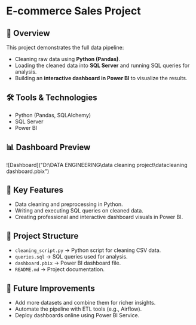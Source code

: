 # E-commerce Sales Project  

## 📌 Overview  
This project demonstrates the full data pipeline:  
- Cleaning raw data using **Python (Pandas)**.  
- Loading the cleaned data into **SQL Server** and running SQL queries for analysis.  
- Building an **interactive dashboard in Power BI** to visualize the results.  

## 🛠️ Tools & Technologies  
- Python (Pandas, SQLAlchemy)  
- SQL Server  
- Power BI  

## 📊 Dashboard Preview  
![Dashboard]("D:\DATA ENGINEERING\data cleaning project\datacleaning dashboard.pbix")  

## 🚀 Key Features  
- Data cleaning and preprocessing in Python.  
- Writing and executing SQL queries on cleaned data.  
- Creating professional and interactive dashboard visuals in Power BI.  

## 📂 Project Structure  
- `cleaning_script.py` → Python script for cleaning CSV data.  
- `queries.sql` → SQL queries used for analysis.  
- `dashboard.pbix` → Power BI dashboard file.  
- `README.md` → Project documentation.  

## 🔮 Future Improvements  
- Add more datasets and combine them for richer insights.  
- Automate the pipeline with ETL tools (e.g., Airflow).  
- Deploy dashboards online using Power BI Service.  
